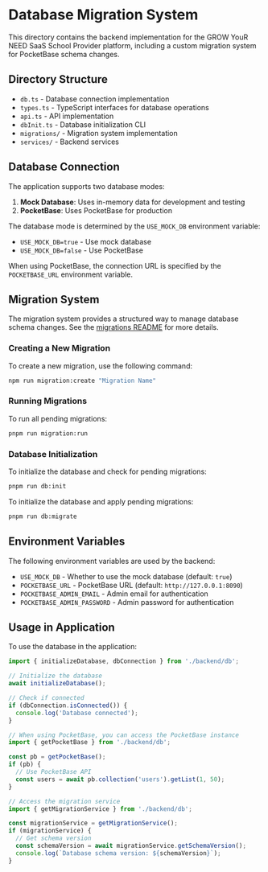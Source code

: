 # Database Migration System

This directory contains the backend implementation for the GROW YouR NEED SaaS School Provider platform, including a custom migration system for PocketBase schema changes.

## Directory Structure

- `db.ts` - Database connection implementation
- `types.ts` - TypeScript interfaces for database operations
- `api.ts` - API implementation
- `dbInit.ts` - Database initialization CLI
- `migrations/` - Migration system implementation
- `services/` - Backend services

## Database Connection

The application supports two database modes:

1. **Mock Database**: Uses in-memory data for development and testing
2. **PocketBase**: Uses PocketBase for production

The database mode is determined by the `USE_MOCK_DB` environment variable:

- `USE_MOCK_DB=true` - Use mock database
- `USE_MOCK_DB=false` - Use PocketBase

When using PocketBase, the connection URL is specified by the `POCKETBASE_URL` environment variable.

## Migration System

The migration system provides a structured way to manage database schema changes. See the [migrations README](./migrations/README.md) for more details.

### Creating a New Migration

To create a new migration, use the following command:

```bash
npm run migration:create "Migration Name"
```

### Running Migrations

To run all pending migrations:

```bash
pnpm run migration:run
```

### Database Initialization

To initialize the database and check for pending migrations:

```bash
pnpm run db:init
```

To initialize the database and apply pending migrations:

```bash
pnpm run db:migrate
```

## Environment Variables

The following environment variables are used by the backend:

- `USE_MOCK_DB` - Whether to use the mock database (default: `true`)
- `POCKETBASE_URL` - PocketBase URL (default: `http://127.0.0.1:8090`)
- `POCKETBASE_ADMIN_EMAIL` - Admin email for authentication
- `POCKETBASE_ADMIN_PASSWORD` - Admin password for authentication

## Usage in Application

To use the database in the application:

```typescript
import { initializeDatabase, dbConnection } from './backend/db';

// Initialize the database
await initializeDatabase();

// Check if connected
if (dbConnection.isConnected()) {
  console.log('Database connected');
}

// When using PocketBase, you can access the PocketBase instance
import { getPocketBase } from './backend/db';

const pb = getPocketBase();
if (pb) {
  // Use PocketBase API
  const users = await pb.collection('users').getList(1, 50);
}

// Access the migration service
import { getMigrationService } from './backend/db';

const migrationService = getMigrationService();
if (migrationService) {
  // Get schema version
  const schemaVersion = await migrationService.getSchemaVersion();
  console.log(`Database schema version: ${schemaVersion}`);
}
```